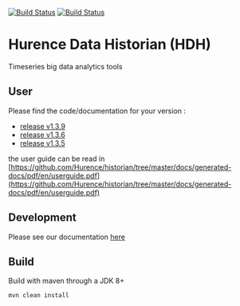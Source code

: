 
[![Build Status](https://github.com/Hurence/historian/workflows/integration%20tests/badge.svg)](https://github.com/Hurence/historian/actions)
[![Build Status](https://github.com/Hurence/historian/workflows/build/badge.svg)](https://github.com/Hurence/historian/actions)

# Hurence Data Historian (HDH)

Timeseries big data analytics tools


## User

Please find the code/documentation for your version :

* [release v1.3.9](https://github.com/Hurence/historian/tree/v1.3.9)
* [release v1.3.6](https://github.com/Hurence/historian/tree/v1.3.6)
* [release v1.3.5](https://github.com/Hurence/historian/tree/v1.3.5)

the user guide can be read in [https://github.com/Hurence/historian/tree/master/docs/generated-docs/pdf/en/userguide.pdf](https://github.com/Hurence/historian/tree/master/docs/generated-docs/pdf/en/userguide.pdf)

## Development

Please see our documentation [here](DEVELOPMENT.md)

## Build
Build with maven through a JDK 8+

    mvn clean install













